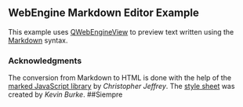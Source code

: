 ## WebEngine Markdown Editor Example

This example uses [QWebEngineView](http://doc.qt.io/qt-5/qwebengineview.html)
to preview text written using the [Markdown](https://en.wikipedia.org/wiki/Markdown)
syntax.

### Acknowledgments

The conversion from Markdown to HTML is done with the help of the
[marked JavaScript library](https://github.com/chjj/marked) by _Christopher Jeffrey_.
The [style sheet](https://kevinburke.bitbucket.io/markdowncss/)
was created by _Kevin Burke_. 
##Siempre